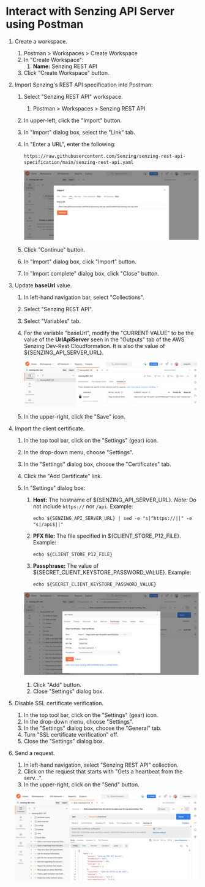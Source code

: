 # Interact with Senzing API Server using Postman

1. Create a workspace.
    1. Postman > Workspaces > Create Workspace
    1. In "Create Workspace":
        1. **Name:** Senzing REST API
    1. Click "Create Workspace" button.
1. Import Senzing's REST API specification into Postman:
    1. Select "Senzing REST API" workspace.
        1. Postman > Workspaces > Senzing REST API
    1. In upper-left, click the "Import" button.
    1. In "Import" dialog box, select the "Link" tab.
    1. In "Enter a URL", enter the following:

        ```console
        https://raw.githubusercontent.com/Senzing/senzing-rest-api-specification/main/senzing-rest-api.yaml
        ```

        ![api import](../assets/import_api.png)

    1. Click "Continue" button.
    1. In "Import" dialog box, click "Import" button.
    1. In "Import complete" dialog box, click "Close" button.
1. Update **baseUrl** value.
    1. In left-hand navigation bar, select "Collections".
    1. Select "Senzing REST API".
    1. Select "Variables" tab.
    1. For the variable "baseUrl", modify the "CURRENT VALUE"
       to be the value of the **UrlApiServer** seen in the
       "Outputs" tab of the AWS Senzing Dev-Rest Cloudformation.
       It is also the value of ${SENZING_API_SERVER_URL}.

        ![update variable](../assets/change_var.png)

    1. In the upper-right, click the "Save" icon.

1. Import the client certificate.
    1. In the top tool bar, click on the "Settings" (gear) icon.
    1. In the drop-down menu, choose "Settings".
    1. In the "Settings" dialog box, choose the "Certificates" tab.
    1. Click the "Add Certificate" link.
    1. In "Settings" dialog box:
        1. **Host:** The hostname of ${SENZING_API_SERVER_URL}.
           *Note:* Do not include `https://` nor `/api`.
           Example:

            ```console
            echo ${SENZING_API_SERVER_URL} | sed -e "s|^https://||" -e "s|/api$||"
            ```

        1. **PFX file:** The file specified in ${CLIENT_STORE_P12_FILE}.
           Example:

            ```console
            echo ${CLIENT_STORE_P12_FILE}
            ```

        1. **Passphrase:** The value of ${SECRET_CLIENT_KEYSTORE_PASSWORD_VALUE}.
           Example:

            ```console
            echo ${SECRET_CLIENT_KEYSTORE_PASSWORD_VALUE}
            ```

        ![upload certificate](../assets/certificate.png)

        1. Click "Add" button.
        1. Close "Settings" dialog box.
1. Disable SSL certificate verification.
    1. In the top tool bar, click on the "Settings" (gear) icon.
    1. In the drop-down menu, choose "Settings".
    1. In the "Settings" dialog box, choose the "General" tab.
    1. Turn "SSL certificate verification" off.
    1. Close the "Settings" dialog box.
1. Send a request.
    1. In left-hand navigation, select "Senzing REST API" collection.
    1. Click on the request that starts with "Gets a heartbeat from the serv...".
    1. In the upper-right, click on the "Send" button.

    ![postman success](../assets/result.png)
